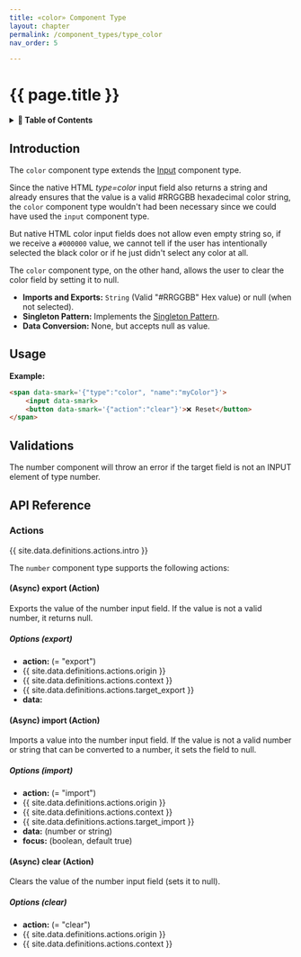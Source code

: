 ```yaml
---
title: «color» Component Type
layout: chapter
permalink: /component_types/type_color
nav_order: 5

---
```


# {{ page.title }}

<details class="chaptertoc">
<summary>
<strong>📖 Table of Contents</strong>
</summary>

  {{ "
<!-- vim-markdown-toc GitLab -->

* [Introduction](#introduction)
* [Usage](#usage)
* [Validations](#validations)
* [API Reference](#api-reference)
    * [Actions](#actions)
        * [(Async) export (Action)](#async-export-action)
            * [Options (export)](#options-export)
        * [(Async) import (Action)](#async-import-action)
            * [Options (import)](#options-import)
        * [(Async) clear (Action)](#async-clear-action)
            * [Options (clear)](#options-clear)

<!-- vim-markdown-toc -->
       " | markdownify }}

</details>


## Introduction

The `color` component type extends the [Input](/component_types/type_input)
component type.

Since the native HTML *type=color* input field also returns a string and
already ensures that the value is a valid #RRGGBB hexadecimal color string, the
`color` component type wouldn't had been necessary since we could have used the
`input` component type.

But native HTML color input fields does not allow even empty string so, if we
receive a `#000000` value, we cannot tell if the user has intentionally
selected the black color or if he just didn't select any color at all.

The `color` component type, on the other hand, allows the user to clear the color field by setting it to null.


- **Imports and Exports:** `String` (Valid "#RRGGBB" Hex value) or null (when not selected).
- **Singleton Pattern:** Implements the [Singleton Pattern](/component_types/type_input#the-singleton-pattern).
- **Data Conversion:** None, but accepts null as value.

## Usage


**Example:**

```html
<span data-smark='{"type":"color", "name":"myColor"}'>
    <input data-smark>
    <button data-smark='{"action":"clear"}'>❌ Reset</button>
</span>
```

## Validations

The number component will throw an error if the target field is not an INPUT element of type number.

## API Reference

### Actions

{{ site.data.definitions.actions.intro }}

The `number` component type supports the following actions:


#### (Async) export (Action)

Exports the value of the number input field. If the value is not a valid number, it returns null.

##### Options (export)

  * **action:** (= "export")
  * {{ site.data.definitions.actions.origin }}
  * {{ site.data.definitions.actions.context }}
  * {{ site.data.definitions.actions.target_export }}
  * **data:**

#### (Async) import (Action)

Imports a value into the number input field. If the value is not a valid number or string that can be converted to a number, it sets the field to null.

##### Options (import)

  * **action:** (= "import")
  * {{ site.data.definitions.actions.origin }}
  * {{ site.data.definitions.actions.context }}
  * {{ site.data.definitions.actions.target_import }}
  * **data:** (number or string)
  * **focus:** (boolean, default true)

#### (Async) clear (Action)

Clears the value of the number input field (sets it to null).

##### Options (clear)

  * **action:** (= "clear")
  * {{ site.data.definitions.actions.origin }}
  * {{ site.data.definitions.actions.context }}




